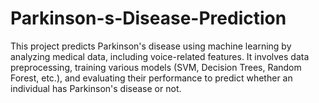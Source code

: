 # Parkinson-s-Disease-Prediction
This project predicts Parkinson's disease using machine learning by analyzing medical data, including voice-related features. It involves data preprocessing, training various models (SVM, Decision Trees, Random Forest, etc.), and evaluating their performance to predict whether an individual has Parkinson's disease or not.
